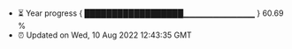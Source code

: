 - ⏳ Year progress { ██████████████████▁▁▁▁▁▁▁▁▁▁▁▁ } 60.69 %
- ⏰ Updated on Wed, 10 Aug 2022 12:43:35 GMT

